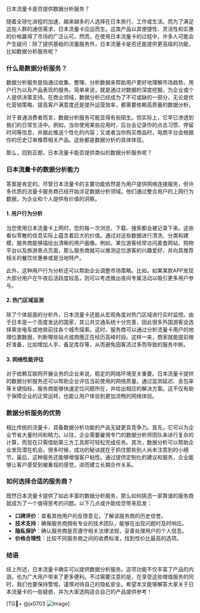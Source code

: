 日本流量卡是否提供数据分析服务？

随着全球化进程的加速，越来越多的人选择在日本旅行、工作或生活。而为了满足这些人群的通信需求，日本流量卡应运而生。这类产品以其便捷性、灵活性和实惠的价格赢得了市场的广泛认可。然而，在使用日本流量卡的过程中，许多人可能会产生疑问：除了提供基础的流量服务外，日本流量卡是否还能提供更高级的功能，比如数据分析服务呢？

### 什么是数据分析服务？

数据分析服务是指通过收集、整理、分析数据来帮助用户更好地理解市场趋势、用户行为以及产品表现的服务。简单来说，就是通过对数据的深度挖掘，为企业或个人提供决策支持。在商业领域，数据分析已经成为了不可或缺的一部分，无论是优化营销策略、提高客户满意度还是提升运营效率，都需要依赖高质量的数据分析。

对于普通消费者而言，数据分析服务可能显得有些陌生。但实际上，它早已渗透到我们的日常生活中。例如，当你使用某些应用时，后台会记录你的点击习惯、停留时间等信息，并据此推送个性化的内容；又或者当你购买商品时，电商平台会根据你的历史订单推荐相关产品。这些都是数据分析的具体体现。

那么，回到正题，日本流量卡能否提供类似的数据分析服务呢？

### 日本流量卡的数据分析能力

答案是肯定的。尽管日本流量卡的主要功能依然是为用户提供网络连接服务，但许多优质的流量卡服务商已经开始涉足数据分析领域。他们通过整合用户的上网行为数据，为企业和个人提供有价值的洞察。

#### 1. 用户行为分析

当您使用日本流量卡上网时，您的每一次浏览、下载、搜索都会被记录下来。这些看似零散的信息实际上蕴含着巨大的价值。通过对这些数据进行清洗、分类和建模，服务商能够描绘出清晰的用户画像。例如，某位游客经常访问美食网站、购物平台以及旅游景点页面，那么服务商就可以推测这位游客的兴趣爱好，并向其推荐相关的餐饮优惠券或是当地特产。

此外，这种用户行为分析还可以帮助企业调整市场策略。比如，如果某款APP发现大部分用户在午夜后活跃度较高，则可以考虑推出夜间专属活动以吸引更多用户参与。

#### 2. 热门区域监测

除了个体层面的分析外，日本流量卡还能从宏观角度对热门区域进行实时监控。由于日本是一个高度发达的国家，其公共交通系统十分完善，因此很多外国游客会选择乘坐电车或地铁前往各个城市探索。这时，服务商可以通过分析流量卡用户的地理位置数据，判断哪些站点或商圈正在经历高峰时段。这样一来，商家就能提前做好准备，比如增加人手、备足库存等，从而避免因客流过多而导致的服务中断。

#### 3. 网络性能评估

对于依赖互联网开展业务的企业来说，稳定的网络环境至关重要。日本流量卡提供的数据分析服务还可以帮助企业评估当前使用的网络质量。通过监测延迟、丢包率等关键指标，服务商能够快速定位问题所在，并给出相应的解决方案。这不仅有助于保障企业的正常运转，也能让用户体验到更加流畅的网络体验。

### 数据分析服务的优势

相比传统的流量卡，具备数据分析功能的产品无疑更具竞争力。首先，它可以为企业节省大量时间和精力。以往，企业需要雇佣专门的数据分析师团队来进行复杂的计算，而现在只需借助第三方工具即可轻松完成任务。其次，数据分析可以帮助企业发现潜在机会。很多时候，成功的秘诀就在于抓住那些别人尚未注意到的小细节。最后，这种服务还能够增强客户粘性。通过提供定制化的建议和服务，企业能够让客户感受到被重视的感觉，进而建立长期合作关系。

### 如何选择合适的服务商？

既然日本流量卡提供了如此丰富的数据分析服务，那么如何挑选一家靠谱的服务商就成为了一个值得思考的问题。以下几点或许能给您带来启发：

- **口碑评价**：查看其他用户的反馈意见，了解该服务商的历史信誉。
- **技术支持**：确保服务商拥有专业的技术团队，能够在出现问题时及时响应。
- **隐私保护**：确认服务商是否遵守相关法律法规，妥善处理用户的个人信息。
- **价格合理性**：比较不同服务商之间的收费标准，找到性价比最高的选项。

### 结语

综上所述，日本流量卡确实可以提供数据分析服务。这项功能不仅丰富了产品的内涵，也为广大用户带来了更多便利。不过需要注意的是，在享受这些增值服务的同时，我们也要保持警惕，谨慎对待自己的隐私安全。希望本文能够解答大家关于日本流量卡的一些疑惑，并为大家选购适合自己的产品提供参考！

[TG💪+ @jx0703 ![Image](https://github.com/user-attachments/assets/dbca1d08-cadb-493c-b0ec-ad6f7a83f270)]